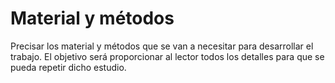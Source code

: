 # Material y métodos

Precisar los material y métodos que se van a necesitar para desarrollar el trabajo.
El objetivo será proporcionar al lector todos los detalles para que se pueda repetir dicho estudio.

